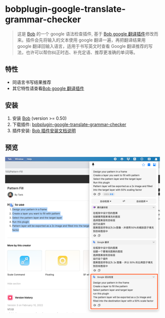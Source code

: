 # bobplugin-google-translate-grammar-checker

> 这是 [Bob](https://ripperhe.gitee.io/bob/#/) 的一个 google 语法检查插件, 基于 [Bob google 翻译插件](https://github.com/roojay520/bobplugin-google-translate)修改而来。插件会先将输入的文本使用 google 翻译一遍，再把翻译结果用 google 翻译回输入语言，适用于书写英文时查看 Google 翻译推荐的写法，也许可以帮你纠正时态、补充定语、推荐更准确的单词等。

## 特性

- 同语言书写结果推荐
- 其它特性请查看[Bob google 翻译插件](https://github.com/roojay520/bobplugin-google-translate)

## 安装

1. 安装 [Bob](https://ripperhe.gitee.io/bob/#/general/quickstart/install) (version >= 0.50)
2. 下载插件: [bobplugin-google-translate-grammar-checker](https://github.com/tankxu/bobplugin-google-translate-grammar-checker/releases)
3. 插件安装: [Bob 插件安装文档说明](https://ripperhe.gitee.io/bob/#/general/quickstart/plugin?id=%e5%ae%89%e8%a3%85%e6%8f%92%e4%bb%b6)

## 预览

![result](./images/preview.png)
